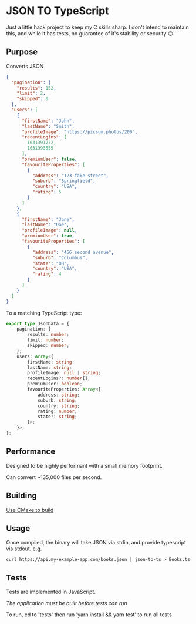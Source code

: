JSON TO TypeScript
====

Just a little hack project to keep my C skills sharp.
I don't intend to maintain this, and while it has tests, no guarantee of it's stability or security 🙃

Purpose
---
Converts JSON
```json
{
  "pagination": {
    "results": 152,
    "limit": 2,
    "skipped": 0
  },
  "users": [
    {
      "firstName": "John",
      "lastName": "Smith",
      "profileImage": "https://picsum.photos/200",
      "recentLogins": [
        1631391272,
        1631393555
      ],
      "premiumUser": false,
      "favouriteProperties": [
        {
          "address": "123 fake street",
          "suburb": "Springfield",
          "country": "USA",
          "rating": 5
        }
      ]
    },
    {
      "firstName": "Jane",
      "lastName": "Doe",
      "profileImage": null,
      "premiumUser": true,
      "favouriteProperties": [
        {
          "address": "456 second avenue",
          "suburb": "Columbus",
          "state": "OH",
          "country": "USA",
          "rating": 4
        }
      ]
    }
  ]
}
```
To a matching TypeScript type:
```typescript
export type JsonData = {
    pagination: {
        results: number;
        limit: number;
        skipped: number;
    };
    users: Array<{
        firstName: string;
        lastName: string;
        profileImage: null | string;
        recentLogins?: number[];
        premiumUser: boolean;
        favouriteProperties: Array<{
            address: string;
            suburb: string;
            country: string;
            rating: number;
            state?: string;
        }>;
    }>;
};
```

Performance
-----
Designed to be highly performant with a small memory footprint.

Can convert ~135,000 files per second.

Building
---
[Use CMake to build](https://cmake.org/cmake/help/latest/guide/tutorial/index.html)

Usage
----
Once compiled, the binary will take JSON via stdin, and provide typescript vis stdout.
e.g.
```shell
curl https://api.my-example-app.com/books.json | json-to-ts > Books.ts
```

Tests
---
Tests are implemented in JavaScript.

*The application must be built before tests can run*

To run, cd to 'tests' then run 'yarn install && yarn test' to run all tests
